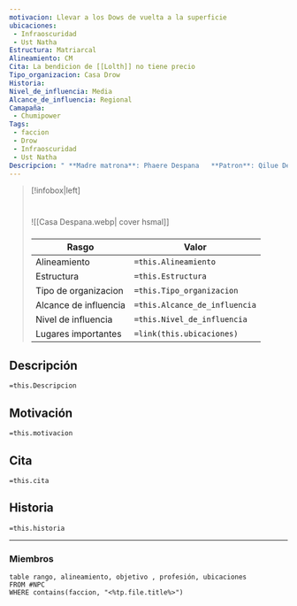 ```yaml
---
motivacion: Llevar a los Dows de vuelta a la superficie
ubicaciones:
 - Infraoscuridad
 - Ust Natha
Estructura: Matriarcal
Alineamiento: CM
Cita: La bendicion de [[Lolth]] no tiene precio
Tipo_organizacion: Casa Drow
Historia: 
Nivel_de_influencia: Media
Alcance_de_influencia: Regional
Camapaña:
 - Chumipower
Tags:
 - faccion
 - Drow
 - Infraoscuridad
 - Ust Natha
Descripcion: " **Madre matrona**: Phaere Despana   **Patron**: Qilue Despana   **Mago Principal**: Malavon Despana   **Maestro de armas**: Alton Despana  La Casa Despana es una casa noble drow con sucursales en muchas ciudades drow de la [[Infraoscuridad]]. La rama más grande se encuentra en Ust Natha, pero hay alrededor de media docena de otras ramas. La casa está dirigida por la madre matrona Phaere Despana, que mató a su madre para hacerse cargo de la casa hace más de un siglo. Cuenta con la ayuda de un poderoso archimago llamado Malavon, que se unió a ella hace unos años cuando su rama de Despana se vio obligada a abandonar la ciudad drow de Rilauven."
---
```


> [!infobox|left]
>  #
> ![[Casa Despana.webp| cover hsmal]]
> ###
> |Rasgo | Valor |
> | --- | --- |
> | Alineamiento | `=this.Alineamiento`|
> | Estructura | `=this.Estructura` |
> | Tipo de organizacion | `=this.Tipo_organizacion` |
>  | Alcance de influencia| `=this.Alcance_de_influencia` |
>  | Nivel de influencia| `=this.Nivel_de_influencia` |
>  | Lugares  importantes| `=link(this.ubicaciones)` |


## Descripción
`=this.Descripcion`
## Motivación
`=this.motivacion`
## Cita
`=this.cita`
## Historia
`=this.historia`

___

### Miembros

```dataview
table rango, alineamiento, objetivo , profesión, ubicaciones
FROM #NPC
WHERE contains(faccion, "<%tp.file.title%>")
```
